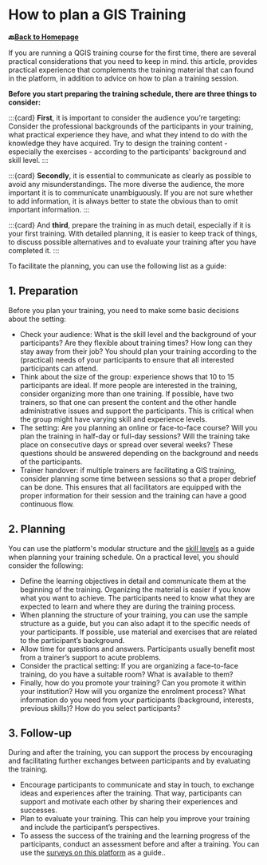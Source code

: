 # How to plan a GIS Training

__🔙[Back to Homepage](/content/intro.md)__

If you are running a QGIS training course for the first time, there are several practical considerations that you need to keep in mind. this article, provides practical experience that complements the training material that can found in the platform, in addition to advice on how to plan a training session. 

<!--ADD: clickable cards to jump to different sections of this article -> table with material on the website; overview of exercises-->



__Before you start preparing the training schedule, there are three things to consider:__

:::{card}
__First__, it is important to consider the audience you’re targeting: Consider the professional backgrounds of the participants in your training, what practical experience they have, and what they intend to do with the knowledge they have acquired. Try to design the training content - especially the exercises - according to the participants’ background and skill level.
:::

:::{card}
__Secondly__, it is essential to communicate as clearly as possible to avoid any misunderstandings. The more diverse the audience, the more important it is to communicate unambiguously. If you are not sure whether to add information, it is always better to state the obvious than to omit important information.
:::

:::{card}
And __third__, prepare the training in as much detail, especially if it is your first training. With detailed planning, it is easier to keep track of things, to discuss possible alternatives and to evaluate your training after you have completed it.
:::


To facilitate the planning, you can use the following list as a guide:

## 1. Preparation

Before you plan your training, you need to make some basic decisions about the setting:

- Check your audience: What is the skill level and the background of your participants? Are they flexible about training times? How long can they stay away from their job? You should plan your training according to the (practical) needs of your participants to ensure that all interested participants can attend.
- Think about the size of the group: experience shows that 10 to 15 participants are ideal. If more people are interested in the training, consider organizing more than one training. If possible, have two trainers, so that one can present the content and the other handle administrative issues and support the participants. This is critical when the group might have varying skill and experience levels.
- The setting: Are you planning an online or face-to-face course? Will you plan the training in half-day or full-day sessions? Will the training take place on consecutive days or spread over several weeks? These questions should be answered depending on the background and needs of the participants.
- Trainer handover: if multiple trainers are facilitating a GIS training, consider planning some time between sessions so that a proper debrief can be done. This ensures that all facilitators are equipped with the proper information for their session and the training can have a good continuous flow.

## 2. Planning

 You can use the platform's modular structure and the [skill levels](https://giscience.github.io/gis-training-resource-center/content/intro.html#learning-objectives) as a guide when planning your training schedule. On a practical level, you should consider the following:  

- Define the learning objectives in detail and communicate them at the beginning of the training. Organizing the material is easier if you know what you want to achieve. The participants need to know what they are expected to learn and where they are during the training process.
- When planning the structure of your training, you can use the sample structure as a guide, but you can also adapt it to the specific needs of your participants. If possible, use material and exercises that are related to the participant’s background.
- Allow time for questions and answers. Participants usually benefit most from a trainer’s support to acute problems.
- Consider the practical setting: If you are organizing a face-to-face training, do you have a suitable room? What is available to them?
- Finally, how do you promote your training? Can you promote it within your institution? How will you organize the enrolment process? What information do you need from your participants (background, interests, previous skills)? How do you select participants?

## 3. Follow-up

During and after the training, you can support the process by encouraging and facilitating further exchanges between participants and by evaluating the training.

- Encourage participants to communicate and stay in touch, to exchange ideas and experiences after the training. That way, participants can support and motivate each other by sharing their experiences and successes.
- Plan to evaluate your training. This can help you  improve your training and include the participant’s perspectives.
- To assess the success of the training and the learning progress of the participants, conduct an assessment before and after a training. You can use the [surveys on this platform](/content/Trainers_corner/en_how_to_assessment.md) as a guide..

<!---### Basic course

The following table shows the content of the modules, their skill-level, as well the available exercises for these competences and the corresponding wiki articles on the platform. You can design your course by choosing the competences you want to teach. Once you have chosen the competences, take a look at the module chapters, the wiki, and the exercises. Go through each exercise by yourself, so you know the steps of the exercise and get a feeling how long the exercise takes. 

:::{tip}
Keep in mind that you don't need to follow the module structure. It is there to help you create an outline for your training. You can choose the exercises however you wish. Take a look at the relevant competences and skill levels for each exercise.
:::
---->


<!-----
````{margin}
```{card} Competences
- Introduction to QGIS
- QGIS installation
- QGIS interface
````
--->

<!---
:::{list-table} Platform material
:header-rows: 1
:widths: 15 40 40 30 

*   - Module
    - Competences
    - Exercises
    - Wiki articles
*   - __Module 1:  Introduction to QGIS__
    - 
        Introduction to GIS  
        QGIS installation  
        QGIS interface  
    - 
        [Exercise 1: Understanding the Interface](https://giscience.github.io/gis-training-resource-center/content/Module_1/en_qgis_interface_ex1.html)
    - 
        [QGIS Basics](https://giscience.github.io/gis-training-resource-center/content/Wiki/en_qgis_qgis_basics_wiki.html)
*   - __Module 2: Working with Geodata__
    - 
        Introduction to geodata (vector and raster data)  
        Layer concept  
        Introduction to Projections  
        Geodata management  
        Data import  
        Data sources  
        Attribute table
    - 
        [Exercise 1: Geodata Concept](https://giscience.github.io/gis-training-resource-center/content/Module_2/en_qgis_geodata_concept_ex1.html)  
        [Exercise 2: The World](https://giscience.github.io/gis-training-resource-center/content/Modul_2/en_qgis_modul_2_ex_1.html)  
    - 
        [Geodata](https://giscience.github.io/gis-training-resource-center/content/Wiki/en_qgis_geodata_wiki.html)  
        [Projections](https://giscience.github.io/gis-training-resource-center/content/Wiki/en_qgis_projections_wiki.html)  
        [Basemaps](https://giscience.github.io/gis-training-resource-center/content/Wiki/en_qgis_basemaps_wiki.html)  
        [Data sources](https://giscience.github.io/gis-training-resource-center/content/Wiki/en_qgis_data_sources_wiki.html)  
        [Plugins](https://giscience.github.io/gis-training-resource-center/content/Wiki/en_qgis_plugins_wiki.html)  
*   - __Module 3: Basic GIS operations__
    - 
        Digitization  
        Geodata selection and queries  
        Geodata classification  
    - 
        [Exercise 1: Access to financial institutions](https://giscience.github.io/gis-training-resource-center/content/Module_3/en_qgis_digitisation_ex.html)  
        [Exercise 2: Overview map of the prevalence of stunting in Sierra Leone](https://giscience.github.io/gis-training-resource-center/content/Module_3/en_qgis_classification_exe.html)  
        Big Exercise: 
        [Exercise 3: Nigeria Floods](https://giscience.github.io/gis-training-resource-center/content/Module_3/en_qgis_module_3_ex4.html)  
    - 
        [Digitization](https://giscience.github.io/gis-training-resource-center/content/Wiki/en_qgis_digitisation_wiki.html)  
        [Geodata classification](https://giscience.github.io/gis-training-resource-center/content/Wiki/en_qgis_data_classification_wiki.html)  
        [Spatial and non-spatial queries](https://giscience.github.io/gis-training-resource-center/content/Wiki/en_qgis_queries_wiki.html) 
*   - __Module 4: Representation__
    - 
        Graphic semiology  
        Visual variables  
        Styling geodata in QGIS  
        Exporting and importing styles   
        Print layout   
        Map composition   
        Atlas function
    - 
        [Exercise 1: Creating a Map of Ghana](https://giscience.github.io/gis-training-resource-center/content/Module_4/en_qgis_map_design_I_ex2.html)   
    - 
        [Visualization](https://giscience.github.io/gis-training-resource-center/content/Wiki/en_qgis_visualisation_wiki.html)  
        [Map making](https://giscience.github.io/gis-training-resource-center/content/Wiki/en_qgis_map_making_wiki.html)  
*   - __Module 5: Intermediate GIS operations__
    -   Spatial and non-spatial geoprocessing    
        Clip  
        Buffer
        Dissolve  
        Spatial joins  
        Select by location
        Attribute table functions (add, delete, calculate field, statistics)
        Query builder
        Non-spatial queries
        Non-spatial joins  
    - Spatial Geoprocessing:  
        [Exercise 1: Healthsite distribution in Saint Louis Region](https://giscience.github.io/gis-training-resource-center/content/Modul_5/en_qgis_spatial_tools_ex1.html)  
        [Exercise 2: Calculate vulnerability index - Part 1](https://giscience.github.io/gis-training-resource-center/content/Modul_5/en_qgis_spatial_tools_ex2.html)  
    Non-spatial geodataprocessing:  
        [Exercise 3: Disaster effects in different regions of Senegal](https://giscience.github.io/gis-training-resource-center/content/Modul_5/en_qgis_non_spatial_tools_ex1.html)  
        [Exercise 2: Calculate vulnerability index - Part 2](https://giscience.github.io/gis-training-resource-center/content/Modul_5/en_qgis_non_spatial_tools_ex2.html)  
    Big exercise:  
        [Exercise 4: Trigger & Intervention Map for Forecast-based-Action](https://giscience.github.io/gis-training-resource-center/content/Modul_5/en_qgis_modul_5_ex2.html)  
    - 
        [Spatial and non-spatial queries](https://giscience.github.io/gis-training-resource-center/content/Wiki/en_qgis_queries_wiki.html)  
        [Table functions](https://giscience.github.io/gis-training-resource-center/content/Wiki/en_qgis_table_functions_wiki.html)  
        [Geoprocessing](https://giscience.github.io/gis-training-resource-center/content/Wiki/en_qgis_geoprocessing_wiki.html)  

:::

-->

<!--FIXME: Add/update exercises in the table-->

<!--ADD: Section with Grid-cards with short overview of each exercise-->


<!---### Advanced course

| Module | Competences | Exercises | Wiki articles |
| ------------ | ------------ | -------------- | -------------- |
| Module 6:  | | --- | --- |
| Module 7:  | --- | --- | --- |
| Module 8:  | --- | --- | --- |
| Module 9:  | --- | --- | --- |

### Special courses

| Module | Competences | Exercises | Wiki articles |
| ------------ | ------------ | -------------- | -------------- |
| Module 6: Introduction to QGIS | | --- | --- |
| Module 7: Working with Geodata | --- | --- | --- |
| Module 8: Basic GIS operations | --- | --- | --- |
| Module 9: Representation | --- | --- | --- |

--->